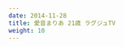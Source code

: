 ```yaml
---
date: 2014-11-28
title: 愛音まりあ 21歳 ラグジュTV
weight: 10
---
```


<script type="text/javascript" charset="utf-8" src="http://www.mgstage.com/js/mgs_sample_movie.js?p=259LUXU-752&r=1&c=H4DXKUIBIQ7YOYNKBIPRBPQ2D3"></script>

